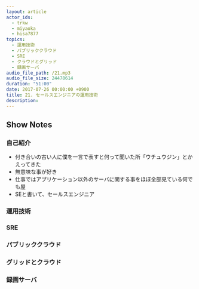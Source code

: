 ```yaml
---
layout: article
actor_ids:
  - trkw
  - miyaoka
  - hisa7877
topics:
  - 運用技術
  - パブリッククラウド
  - SRE
  - クラウドとグリッド
  - 録画サーバ
audio_file_path: /21.mp3
audio_file_size: 24478614 
duration: "51:00"
date: 2017-07-26 00:00:00 +0900
title: 21. セールスエンジニアの運用技術
description:
---
```


## Show Notes

### 自己紹介
- 付き合いの古い人に僕を一言で表すと何って聞いた所「ウチュウジン」とかえってきた
- 無意味な事が好き
- 仕事ではアプリケーション以外のサーバに関する事をほぼ全部見ている何でも屋
- SEと書いて、セールスエンジニア

### 運用技術

### SRE

### パブリッククラウド

### グリッドとクラウド

### 録画サーバ
